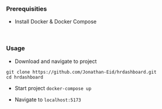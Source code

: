 ### Prerequisities

- Install Docker & Docker Compose

<br>

### Usage

- Download and navigate to project
```
git clone https://github.com/Jonathan-Eid/hrdashboard.git
cd hrdashboard
```

- Start project
```docker-compose up```

- Navigate to ```localhost:5173```